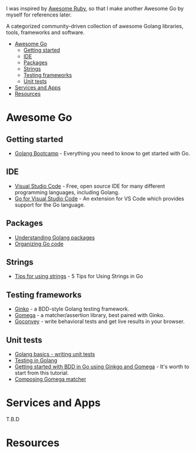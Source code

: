 I was inspired by [Awesome Ruby](https://github.com/chaps-io/awesome-ruby), so that I make another Awesome Go by myself for references later.

A categorized community-driven collection of awesome Golang libraries, tools, frameworks and software.

* [Awesome Go](#awesome-go)
  * [Getting started](#getting-started) 
  * [IDE](#ide)
  * [Packages](#packages)
  * [Strings](#strings)
  * [Testing frameworks](#testing-frameworks)
  * [Unit tests](#unit-tests)
* [Services and Apps](#services-and-apps)
* [Resources](#resources)

# Awesome Go

## Getting started

* [Golang Bootcamp](http://www.golangbootcamp.com/book/frontmatter) - Everything you need to know to get started with Go.

## IDE

* [Visual Studio Code](https://code.visualstudio.com/) - Free, open source IDE for many different programming languages, including Golang.
* [Go for Visual Studio Code](https://github.com/Microsoft/vscode-go) - An extension for VS Code which provides support for the Go language.

## Packages

* [Understanding Golang packages](https://thenewstack.io/understanding-golang-packages/)
* [Organizing Go code](https://talks.golang.org/2014/organizeio.slide#1)

## Strings

* [Tips for using strings](https://www.calhoun.io/5-tips-for-using-strings-in-go-2/) - 5 Tips for Using Strings in Go

## Testing frameworks

* [Ginko](http://onsi.github.io/ginkgo/) - a BDD-style Golang testing framework.
* [Gomega](https://onsi.github.io/gomega/) - a matcher/assertion library, best paired with Ginko.
* [Goconvey](http://goconvey.co/) - write behavioral tests and get live results in your browser.

## Unit tests

* [Golang basics - writing unit tests](https://blog.alexellis.io/golang-writing-unit-tests/)
* [Testing in Golang](https://medium.com/@thejasbabu/testing-in-golang-c378b351002d)
* [Getting started with BDD in Go using Ginkgo and Gomega](https://semaphoreci.com/community/tutorials/getting-started-with-bdd-in-go-using-ginkgo) - It's worth to start from this tutorial.
* [Composing Gomega matcher](http://eng.rightscale.com/2015/11/30/composing-gomega-matchers.html)

# Services and Apps

T.B.D

# Resources

